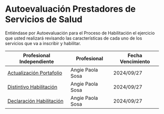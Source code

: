 # Autoevaluación Prestadores de Servicios de Salud

Entiéndase por Autoevaluación para el Proceso de Habilitación el ejercicio que usted realizará revisando las características de cada uno de los servicios que va a inscribir y habilitar. 

| Profesional Independiente                                                                                         | Profesional      | Fecha Vencimiento |
| ----------------------------------------------------------------------------------------------------------------- | ---------------- | ----------------- |
| [Actualización Portafolio](https://drive.google.com/file/d/1URQrf0Af3SnFuOiMJdBdkFB_D67YLVp2/view?usp=sharing) | Angie Paola Sosa | 2024/09/27        |
| [Distintivo Habilitación](https://drive.google.com/file/d/1jz9xM37vcvghptteJRySg47GYypVRgqo/view?usp=sharing)   | Angie Paola Sosa | 2024/09/27        |
| [Declaración Habilitación](https://drive.google.com/file/d/1rgWD54Gf13NphyQFCwO04hg1O7W9ts1v/view?usp=sharing)  | Angie Paola Sosa | 2024/09/27        |